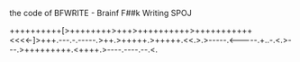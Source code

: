 the code of BFWRITE - Brainf F##k Writing
SPOJ

++++++++++[>++++++++>+++>++++++++++>+++++++++++<<<<-]>+++.---.-.-----.>++.>+++++.>+++++.<<.>.>-----.<-----.+..-.<.>---.>+++++++++.<++++.>----.----.--.<.
